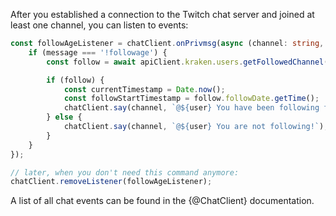 After you established a connection to the Twitch chat server and joined at least one channel, you can listen to events:

```typescript
const followAgeListener = chatClient.onPrivmsg(async (channel: string, user: string, message: string, msg: TwitchPrivateMessage) => {
	if (message === '!followage') {
		const follow = await apiClient.kraken.users.getFollowedChannel(msg.userInfo.userId, msg.channelId);

		if (follow) {
			const currentTimestamp = Date.now();
			const followStartTimestamp = follow.followDate.getTime();
			chatClient.say(channel, `@${user} You have been following for ${(currentTimestamp - followStartTimestamp) / 1000) seconds}!`);
		} else {
			chatClient.say(channel, `@${user} You are not following!`);
		}
	}
});

// later, when you don't need this command anymore:
chatClient.removeListener(followAgeListener);
```

A list of all chat events can be found in the {@ChatClient} documentation.
